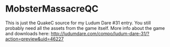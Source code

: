 # MobsterMassacreQC
This is just the QuakeC source for my Ludum Dare #31 entry. You still probably need all the assets from the game itself. More info about the game and downloads here:
http://ludumdare.com/compo/ludum-dare-31/?action=preview&uid=46227
